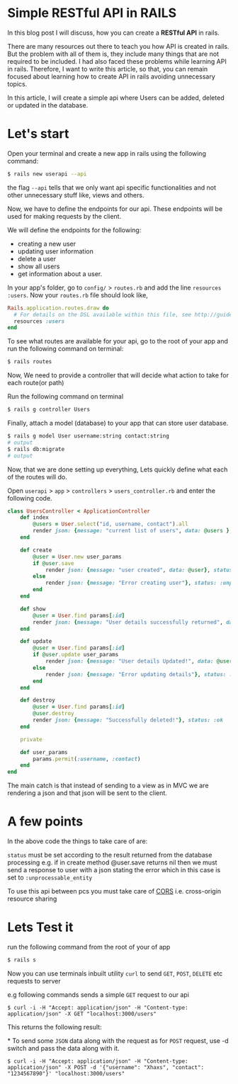 

# Simple RESTful API in RAILS

In this blog post I will discuss, how you can create a __RESTful API__ in rails.

There are many resources out there to teach you how API is created in rails. But the problem with all of them is, they include many things that are not required to be included. I had also faced these problems while learning API in rails. Therefore, I want to write this article, so that, you can remain focused about learning how to create API in rails avoiding unnecessary topics. 

In this article, I will create a simple api where Users can be added, deleted or updated in the database.

# Let's start

Open your terminal and create a new app in rails using the following command: 

```bash
$ rails new userapi --api
```

the flag `--api` tells that we only want api specific functionalities and not other unnecessary stuff like, views and others. 

Now, we have to define the endpoints for our api. These endpoints will be used for making requests by the client.

We will define the endpoints for the following:

* creating a new user
* updating user information
* delete a user
* show all users
* get information about a user.

In your app's folder, go to `config/` > `routes.rb` and add the line `resources :users`.
Now your `routes.rb` file should look like, 

```ruby
Rails.application.routes.draw do
  # For details on the DSL available within this file, see http://guides.rubyonrails.org/routing.html
  resources :users
end
```

To see what routes are available for your api, go to the root of your app and run the following command on terminal:

```bash
$ rails routes
```

<!-- image link will be given here -->

Now, We need to provide a controller that will decide what action to take for each route(or path)

Run the following command on terminal
```bash
$ rails g controller Users
```

Finally, attach a model (database) to your app that can store user database.

```bash
$ rails g model User username:string contact:string
# output
$ rails db:migrate
# output
```

Now, that we are done setting up everything, Lets quickly define what each of the routes will do.

Open `userapi` > `app` > `controllers` > `users_controller.rb` and enter the following code.

```ruby
class UsersController < ApplicationController
	def index
		@users = User.select("id, username, contact").all
		render json: {message: "current list of users", data: @users }, status: :ok
	end

	def create
		@user = User.new user_params 
		if @user.save
			render json: {message: "user created", data: @user}, status: :ok
		else
			render json: {message: "Error creating user"}, status: :unprocessable_entity
		end
	end

	def show
		@user = User.find params[:id]
		render json: {message: "User details successfully returned", data: @user}, status: :ok
	end

	def update
		@user = User.find params[:id]
		if @user.update user_params
			render json: {message: "User details Updated!", data: @user}, status: :ok
		else
			render json: {message: "Error updating details"}, status: :unprocessable_entity
		end
	end

	def destroy
		@user = User.find params[:id]
		@user.destroy
		render json: {message: "Successfully deleted!"}, status: :ok
	end

	private

	def user_params
		params.permit(:username, :contact)
	end
end
```

The main catch is that instead of sending to a view as in MVC we are rendering a json and that json will be sent to the client.

# A few points 

In the above code the things to take care of are:

`status` must be set according to the result returned from the database processing 
e.g. if in create method @user.save returns nil then we must send a response to user with a json stating the error which in this case is set to `:unprocessable_entity`

To use this api between pcs you must take care of [CORS](https://github.com/cyu/rack-cors) i.e. cross-origin resource sharing

# Lets Test it

run the following command from the root of your of app
```bash
$ rails s
```

Now you can use terminals inbuilt utility `curl` to send `GET`, `POST`, `DELETE` etc requests to server

e.g following commands sends a simple `GET` request to our api

```
$ curl -i -H "Accept: application/json" -H "Content-type: application/json" -X GET "localhost:3000/users"
```

This returns the following result:
 
\* To send some `JSON` data along with the request as for `POST` request, use -d switch and pass the data along with it.

```
$ curl -i -H "Accept: application/json" -H "Content-type: application/json" -X POST -d '{"username": "Xhaxs", "contact": "1234567890"}' "localhost:3000/users"
```

<!-- image 1 -->
<!-- image 2 -->
<!-- image 3 -->


